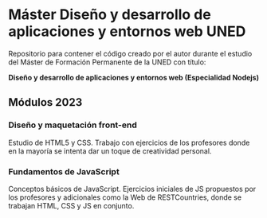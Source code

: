 # Máster Diseño y desarrollo de aplicaciones y entornos web UNED

Repositorio para contener el código creado por el autor durante el estudio del Máster de Formación Permanente de la UNED con título:

**Diseño y desarrollo de aplicaciones y entornos web (Especialidad Nodejs)**


## Módulos 2023

### Diseño y maquetación front-end

Estudio de HTML5 y CSS. Trabajo con ejercicios de los profesores donde en la mayoría se intenta dar un toque de creatividad personal.

### Fundamentos de JavaScript
Conceptos básicos de JavaScript. Ejercicios iniciales de JS propuestos por los profesores y adicionales como la Web de RESTCountries, donde se trabajan HTML, CSS y JS en conjunto.